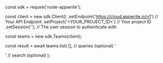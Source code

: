 const sdk = require('node-appwrite');

const client = new sdk.Client()
    .setEndpoint('https://cloud.appwrite.io/v1') // Your API Endpoint
    .setProject('&lt;YOUR_PROJECT_ID&gt;') // Your project ID
    .setSession(''); // The user session to authenticate with

const teams = new sdk.Teams(client);

const result = await teams.list(
    [], // queries (optional)
    '<SEARCH>' // search (optional)
);
